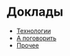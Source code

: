 # Доклады

- [Технологии](technologies/index.md)
- [А поговорить](let's-talk/index.md)
- [Прочее](other/index.md)
